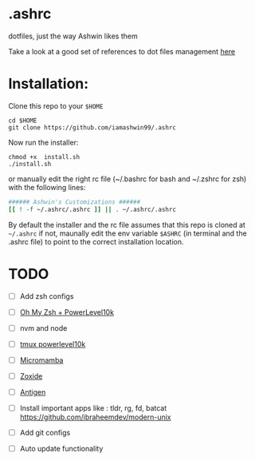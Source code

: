 # .ashrc
dotfiles, just the way Ashwin likes them

Take a look at a good set of references to dot files management  [here](https://github.com/webpro/awesome-dotfiles)

# Installation:
Clone this repo to your `$HOME`
```shell
cd $HOME
git clone https://github.com/iamashwin99/.ashrc
```
Now run the installer:

```shell
chmod +x  install.sh
./install.sh
```
or manually edit the right rc file (~/.bashrc for bash and ~/.zshrc for zsh) with the following lines:
```bash
###### Ashwin's Customizations ######
[[ ! -f ~/.ashrc/.ashrc ]] || . ~/.ashrc/.ashrc
```
By default the installer and the rc file assumes that this repo is cloned at `~/.ashrc` if not, maunally edit the env variable `$ASHRC` (in terminal and the .ashrc file) to point to the correct installation location.

# TODO
 - [ ] Add zsh configs 
 - [ ] [Oh My Zsh + PowerLevel10k](https://dev.to/abdfnx/oh-my-zsh-powerlevel10k-cool-terminal-1no0)
 - [ ] nvm and node
 - [ ] [tmux powerlevel10k](https://blog.bapt.name/2020/04/25/terminal-setup-zsh-tmux-powerlevel10k/)
 - [ ] [Micromamba](https://mamba.readthedocs.io/en/latest/installation.html)
 - [ ] [Zoxide](https://github.com/ajeetdsouza/zoxide)
 - [ ] [Antigen](https://github.com/zsh-users/antigen)
 - [ ] Install important apps like : tldr, rg, fd, batcat https://github.com/ibraheemdev/modern-unix
 - [ ] Add git configs
 - [ ] Auto update functionality
 
